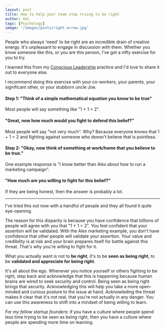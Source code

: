 ```yaml
---
layout: post
title: How to help your team stop trying to be right
author: Val
tags: [Psychology]
image: '/images/posts/right-arrow.jpg'
---
```


People who always 'need' to be right are an incredible drain of creative energy. It's unpleasant to engage in discussion with them. Whether you know someone like this, or you are this person, I've got a nifty exercise for you to try.

I learned this from my [Conscious Leadership](https://conscious.is/resources) practice and I'd love to share it out to everyone else.

I recommend doing this exercise with your co-workers, your parents, your significant other, or your stubborn uncle Joe.

#### Step 1: "Think of a simple mathematical equation you know to be true"

Most people will say something like "1 + 1 = 2".

#### "Great, now how much would you fight to defend this belief?"

Most people will say "not very much". Why? Because everyone knows that 1 + 1 = 2 and fighting against someone who doesn't believe that is pointless.

#### Step 2: "Okay, now think of something at work/home that you believe to be true."

One example response is "I know better than Alex about how to run a marketing campaign".

#### "How much are you willing to fight for this belief?"

If they are being honest, then the answer is probably a lot.

********

I've tried this out now with a handful of people and they all found it quite eye-opening.

The reason for this disparity is because you have confidence that billions of people will agree with you that "1 + 1 = 2". You feel confident that your assertion will be validated. With the Alex marketing example, you don't have confidence that other people will validate your assertion. Your value and credibility is at risk and your brain prepares itself for battle against this threat. That's why you're willing to fight for it.

What you actually want is not to **be right**, it's to be **seen as being right**, to be **validated and appreciate for being right**. 

It's all about the ego. Whenever you notice yourself or others fighting to be right, step back and acknowledge that this is happening because human brains are wired to seek security and control. Being seen as being right brings that security. Acknowledging this will help you take a more open-minded and curious posture to the issue at hand. Acknowleding the threat makes it clear that it's not real, that you're not actually in any danger. You can use this awareness to shift into a mindset of being willing to learn.

*For my fellow startup founders:* if you have a culture where people spend less time trying to be seen as being right, then you have a culture where people are spending more time on learning.